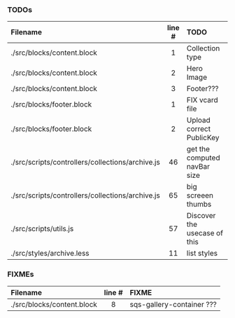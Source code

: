 ### TODOs
| Filename | line # | TODO
|:------|:------:|:------
| ./src/blocks/content.block | 1 | Collection type
| ./src/blocks/content.block | 2 | Hero Image
| ./src/blocks/content.block | 3 | Footer???
| ./src/blocks/footer.block | 1 | FIX vcard file
| ./src/blocks/footer.block | 2 | Upload correct PublicKey
| ./src/scripts/controllers/collections/archive.js | 46 | get the computed navBar size
| ./src/scripts/controllers/collections/archive.js | 65 | big screeen thumbs
| ./src/scripts/utils.js | 57 | Discover the usecase of this
| ./src/styles/archive.less | 11 | list styles

### FIXMEs
| Filename | line # | FIXME
|:------|:------:|:------
| ./src/blocks/content.block | 8 | sqs-gallery-container ???
